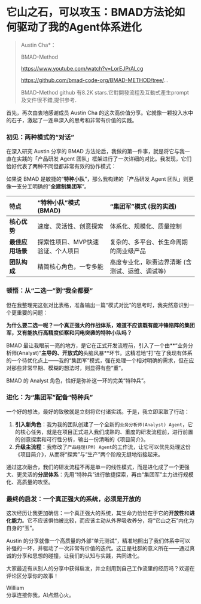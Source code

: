 # 它山之石，可以攻玉：BMAD方法论如何驱动了我的Agent体系进化

> Austin Cha*：
> 
> BMAD-Method
> 
> https://www.youtube.com/watch?v=LorEJPrALcg
> 
> https://github.com/bmad-code-org/BMAD-METHOD/tree/...
> 
> BMAD-Method github 有8.2K stars.它對開發流程及互動式產生prompt 及文件很不錯,提供參考.

首先，再次由衷地感谢成员 Austin Cha 的这次高价值分享。它就像一颗投入水中的石子，激起了一连串深入的思考和非常有价值的实践。

### 初见：两种模式的“对话”

在深入研究 Austin 分享的 BMAD 方法论后，我做的第一件事，就是将它与我一直在实践的「产品研发 Agent 团队」框架进行了一次详细的对比。我发现，它们恰好代表了两种不同但都非常有效的协作模式：

如果说 BMAD 是敏捷的“**特种小队**”，那么我构建的「产品研发 Agent 团队」则更像一支分工明确的“**全建制集团军**”。

| 特点 | “特种小队”模式 (BMAD) | “集团军”模式 (我的实践) |
| :--- | :--- | :--- |
| **核心优势** | 速度、灵活性、创意探索 | 体系化、规模化、质量控制 |
| **最佳应用场景**| 探索性项目、MVP快速验证、个人项目 | 复杂的、多平台、长生命周期的商业级产品 |
| **团队构成** | 精简核心角色，一专多能 | 高度专业化，职责边界清晰 (含测试、运维、调试等) |

### 顿悟：从“二选一”到“我全都要”

但在我整理完这张对比表格，准备输出一篇“模式对比”的思考时，我突然意识到一个更重要的问题：

**为什么要二选一呢？一个真正强大的作战体系，难道不应该既有能冲锋陷阵的集团军，又有能执行高精度侦察和闪电突袭的特种小队吗？**

BMAD 最让我眼前一亮的地方，是它在正式开发流程前，引入了一个由**“业务分析师(Analyst)”**主导的、开放式的**头脑风暴**环节。这精准地“打”在了我现有体系的一个待优化点上——我的“集团军”模式，强在处理一个相对明确的需求，但在应对那些非常早期、模糊的想法时，则显得有些“重”。

BMAD 的 Analyst 角色，恰好是弥补这一环的完美“特种兵”。

### 进化：为“集团军”配备“特种兵”

一个好的想法，最好的致敬就是立刻将它付诸实践。于是，我立即采取了行动：

1.  **引入新角色**：我为我的团队创建了一个全新的`业务分析师(Analyst) Agent`，它的核心任务，就是在项目正式进入我们成熟的、重度的研发流程前，进行前置的创意探索和可行性分析，输出一份清晰的《项目简介》。
2.  **升级主流程**：我修改了`产品经理(PM) Agent`的工作流，让它可以优先处理这份《项目简介》，从而将“探索”与“生产”两个阶段无缝地衔接起来。

通过这次融合，我们的研发流程不再是单一的线性模式，而是进化成了一个更强大、更灵活的**分层体系**：先用“特种兵”进行敏捷探索，再由“集团军”主力进行规模化、高质量的攻坚。

### 最终的启发：一个真正强大的系统，必须是开放的

这次经历让我更加确信：一个真正强大的系统，其生命力恰恰在于它的**开放性**和**进化能力**。它不应该惧怕被比较，而应该主动从外界吸收养分，将“它山之石”内化为自身的“玉”。

Austin 的分享就像一个高质量的外部“单元测试”，精准地照出了我们体系中可以补强的一环，并驱动了一次非常有价值的迭代。这正是社群的意义所在——通过真诚的分享和思想的碰撞，让我们的认知与实践，共同进化。

大家最近有从别人的分享中获得启发，并立刻用到自己工作流里的经历吗？欢迎在评论区分享你的故事！

William \
分享连接你我，AI点燃心火。

